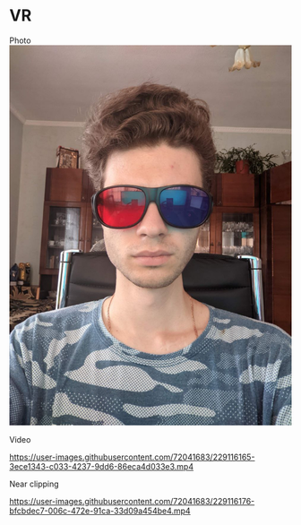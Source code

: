 # VR

Photo
![dmytro](dmytro.jpg)

Video


https://user-images.githubusercontent.com/72041683/229116165-3ece1343-c033-4237-9dd6-86eca4d033e3.mp4



Near clipping


https://user-images.githubusercontent.com/72041683/229116176-bfcbdec7-006c-472e-91ca-33d09a454be4.mp4

